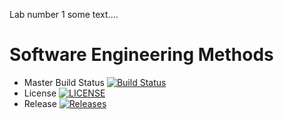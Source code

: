 Lab number 1
some text....

# Software Engineering Methods

- Master Build Status [![Build Status](https://travis-ci.com/patty2904/sem.svg?branch=master)](https://travis-ci.com/patty2904/sem)
 - License [![LICENSE](https://img.shields.io/github/license/patty2904/sem.svg?style=flat-square)](https://github.com/patty2904/sem/blob/master/LICENSE)
 - Release [![Releases](https://img.shields.io/github/release/patty2904/sem/all.svg?style=flat-square)](https://github.com/patty2904/sem/releases)